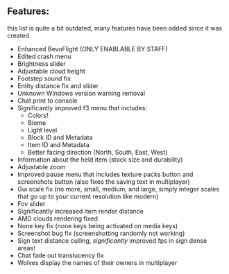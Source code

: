 ## Features:
this list is quite a bit outdated, many features have been added since it was created
- Enhanced BevoFlight (ONLY ENABLABLE BY STAFF)
- Edited crash menu
- Brightness slider
- Adjustable cloud height
- Footstep sound fix
- Entity distance fix and slider
- Unknown Windows version warning removal
- Chat print to console
- Significantly improved f3 menu that includes:
  - Colors!<br>
  - Biome<br>
  - Light level<br>
  - Block ID and Metadata<br>
  - Item ID and Metadata<br>
  - Better facing direction (North, South, East, West)
- Information about the held item (stack size and durability)
- Adjustable zoom
- Improved pause menu that includes texture packs button and screenshots button (also fixes the saving text in multiplayer)
- Gui scale fix (no more, small, medium, and large, simply integer scales that go up to your current resolution like modern)
- Fov slider
- Significantly increased item render distance
- AMD clouds rendering fixed
- None key fix (none keys being activated on media keys)
- Screenshot bug fix (screenshotting randomly not working)
- Sign text distance culling, *significantly* improved fps in sign dense areas!
- Chat fade out translucency fix
- Wolves display the names of their owners in multiplayer

